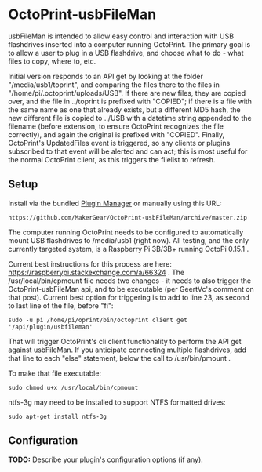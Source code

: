 # OctoPrint-usbFileMan

usbFileMan is intended to allow easy control and interaction with USB flashdrives inserted into a computer running OctoPrint.  The primary goal is to allow a user to plug in a USB flashdrive, and choose what to do - what files to copy, where to, etc.

Initial version responds to an API get by looking at the folder "/media/usb1/toprint", and comparing the files there to the files in "/home/pi/.octoprint/uploads/USB".  If there are new files, they are copied over, and the file in ../toprint is prefixed with "COPIED"; if there is a file with the same name as one that already exists, but a different MD5 hash, the new different file is copied to ../USB with a datetime string appended to the filename (before extension, to ensure OctoPrint recognizes the file correctly), and again the original is prefixed with "COPIED".  Finally, OctoPrint's UpdatedFiles event is triggered, so any clients or plugins subscribed to that event will be alerted and can act; this is most useful for the normal OctoPrint client, as this triggers the filelist to refresh.

## Setup

Install via the bundled [Plugin Manager](https://github.com/foosel/OctoPrint/wiki/Plugin:-Plugin-Manager)
or manually using this URL:

    https://github.com/MakerGear/OctoPrint-usbFileMan/archive/master.zip

The computer running OctoPrint needs to be configured to automatically mount USB flashdrives to /media/usb1 (right now).  All testing, and the only currently targeted system, is a Raspberry Pi 3B/3B+ running OctoPi 0.15.1 .

Current best instructions for this process are here: https://raspberrypi.stackexchange.com/a/66324 .  The /usr/local/bin/cpmount file needs two changes - it needs to also trigger the OctoPrint-usbFileMan api, and to be executable (per GeertVc's comment on that post).  Current best option for triggering is to add to line 23, as second to last line of the file, before "fi":

`sudo -u pi /home/pi/oprint/bin/octoprint client get '/api/plugin/usbfileman'`

That will trigger OctoPrint's cli client functionality to perform the API get against usbFileMan.  If you anticipate connecting multiple flashdrives, add that line to each "else" statement, below the call to /usr/bin/pmount .

To make that file executable:

`sudo chmod u+x /usr/local/bin/cpmount`

ntfs-3g may need to be installed to support NTFS formatted drives:

`sudo apt-get install ntfs-3g`

## Configuration

**TODO:** Describe your plugin's configuration options (if any).
